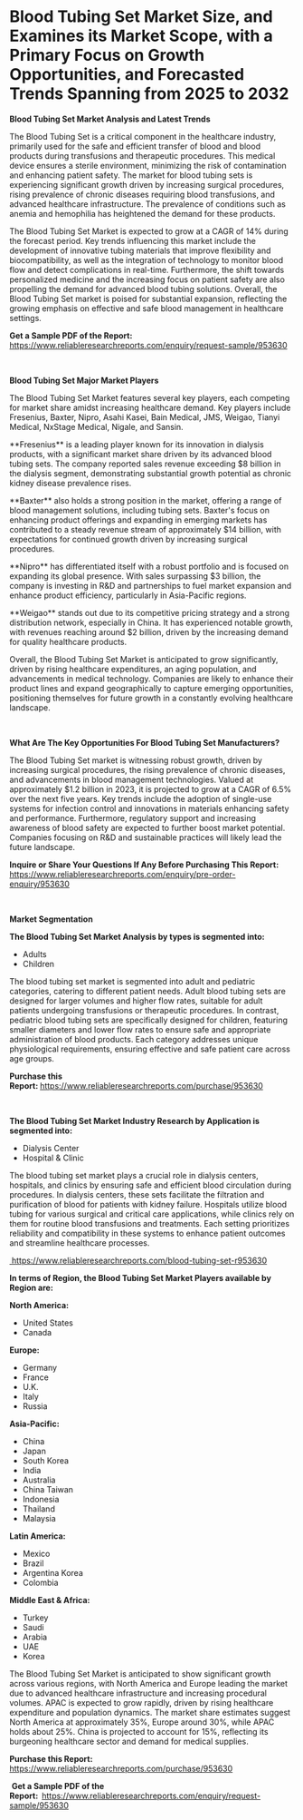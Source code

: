 <p><h1>Blood Tubing Set Market Size, and Examines its Market Scope, with a Primary Focus on Growth Opportunities, and Forecasted Trends Spanning from 2025 to 2032</h1></p><p><strong>Blood Tubing Set Market Analysis and Latest Trends</strong></p>
<p><p>The Blood Tubing Set is a critical component in the healthcare industry, primarily used for the safe and efficient transfer of blood and blood products during transfusions and therapeutic procedures. This medical device ensures a sterile environment, minimizing the risk of contamination and enhancing patient safety. The market for blood tubing sets is experiencing significant growth driven by increasing surgical procedures, rising prevalence of chronic diseases requiring blood transfusions, and advanced healthcare infrastructure. The prevalence of conditions such as anemia and hemophilia has heightened the demand for these products.</p><p>The Blood Tubing Set Market is expected to grow at a CAGR of 14% during the forecast period. Key trends influencing this market include the development of innovative tubing materials that improve flexibility and biocompatibility, as well as the integration of technology to monitor blood flow and detect complications in real-time. Furthermore, the shift towards personalized medicine and the increasing focus on patient safety are also propelling the demand for advanced blood tubing solutions. Overall, the Blood Tubing Set market is poised for substantial expansion, reflecting the growing emphasis on effective and safe blood management in healthcare settings.</p></p>
<p><strong>Get a Sample PDF of the Report:&nbsp;</strong> <a href="https://www.reliableresearchreports.com/enquiry/request-sample/953630?utm_campaign=2810&utm_medium=2&utm_source=Github&utm_content=ia&utm_term=18042025&utm_id=blood-tubing-set">https://www.reliableresearchreports.com/enquiry/request-sample/953630</a></p>
<p>&nbsp;</p>
<p><strong>Blood Tubing Set Major Market Players</strong></p>
<p><p>The Blood Tubing Set Market features several key players, each competing for market share amidst increasing healthcare demand. Key players include Fresenius, Baxter, Nipro, Asahi Kasei, Bain Medical, JMS, Weigao, Tianyi Medical, NxStage Medical, Nigale, and Sansin.</p><p>**Fresenius** is a leading player known for its innovation in dialysis products, with a significant market share driven by its advanced blood tubing sets. The company reported sales revenue exceeding $8 billion in the dialysis segment, demonstrating substantial growth potential as chronic kidney disease prevalence rises.</p><p>**Baxter** also holds a strong position in the market, offering a range of blood management solutions, including tubing sets. Baxter's focus on enhancing product offerings and expanding in emerging markets has contributed to a steady revenue stream of approximately $14 billion, with expectations for continued growth driven by increasing surgical procedures.</p><p>**Nipro** has differentiated itself with a robust portfolio and is focused on expanding its global presence. With sales surpassing $3 billion, the company is investing in R&D and partnerships to fuel market expansion and enhance product efficiency, particularly in Asia-Pacific regions.</p><p>**Weigao** stands out due to its competitive pricing strategy and a strong distribution network, especially in China. It has experienced notable growth, with revenues reaching around $2 billion, driven by the increasing demand for quality healthcare products.</p><p>Overall, the Blood Tubing Set Market is anticipated to grow significantly, driven by rising healthcare expenditures, an aging population, and advancements in medical technology. Companies are likely to enhance their product lines and expand geographically to capture emerging opportunities, positioning themselves for future growth in a constantly evolving healthcare landscape.</p></p>
<p>&nbsp;</p>
<p><strong>What Are The Key Opportunities For Blood Tubing Set Manufacturers?</strong></p>
<p><p>The Blood Tubing Set market is witnessing robust growth, driven by increasing surgical procedures, the rising prevalence of chronic diseases, and advancements in blood management technologies. Valued at approximately $1.2 billion in 2023, it is projected to grow at a CAGR of 6.5% over the next five years. Key trends include the adoption of single-use systems for infection control and innovations in materials enhancing safety and performance. Furthermore, regulatory support and increasing awareness of blood safety are expected to further boost market potential. Companies focusing on R&D and sustainable practices will likely lead the future landscape.</p></p>
<p><strong>Inquire or Share Your Questions If Any Before Purchasing This Report:</strong> <a href="https://www.reliableresearchreports.com/enquiry/pre-order-enquiry/953630?utm_campaign=2810&utm_medium=2&utm_source=Github&utm_content=ia&utm_term=18042025&utm_id=blood-tubing-set">https://www.reliableresearchreports.com/enquiry/pre-order-enquiry/953630</a></p>
<p>&nbsp;</p>
<p><strong>Market Segmentation</strong></p>
<p><strong>The Blood Tubing Set Market Analysis by types is segmented into:</strong></p>
<p><ul><li>Adults</li><li>Children</li></ul></p>
<p><p>The blood tubing set market is segmented into adult and pediatric categories, catering to different patient needs. Adult blood tubing sets are designed for larger volumes and higher flow rates, suitable for adult patients undergoing transfusions or therapeutic procedures. In contrast, pediatric blood tubing sets are specifically designed for children, featuring smaller diameters and lower flow rates to ensure safe and appropriate administration of blood products. Each category addresses unique physiological requirements, ensuring effective and safe patient care across age groups.</p></p>
<p><strong>Purchase this Report:&nbsp;</strong><a href="https://www.reliableresearchreports.com/purchase/953630?utm_campaign=2810&utm_medium=2&utm_source=Github&utm_content=ia&utm_term=18042025&utm_id=blood-tubing-set">https://www.reliableresearchreports.com/purchase/953630</a></p>
<p>&nbsp;</p>
<p><strong>The Blood Tubing Set Market Industry Research by Application is segmented into:</strong></p>
<p><ul><li>Dialysis Center</li><li>Hospital & Clinic</li></ul></p>
<p><p>The blood tubing set market plays a crucial role in dialysis centers, hospitals, and clinics by ensuring safe and efficient blood circulation during procedures. In dialysis centers, these sets facilitate the filtration and purification of blood for patients with kidney failure. Hospitals utilize blood tubing for various surgical and critical care applications, while clinics rely on them for routine blood transfusions and treatments. Each setting prioritizes reliability and compatibility in these systems to enhance patient outcomes and streamline healthcare processes.</p></p>
<p><a href="https://www.reliableresearchreports.com/blood-tubing-set-r953630?utm_campaign=2810&utm_medium=2&utm_source=Github&utm_content=ia&utm_term=18042025&utm_id=blood-tubing-set">&nbsp;https://www.reliableresearchreports.com/blood-tubing-set-r953630</a></p>
<p><strong>In terms of Region, the Blood Tubing Set Market Players available by Region are:</strong></p>
<p>
    <p> <strong> North America: </strong>
        <ul>
            <li>United States</li>
            <li>Canada</li>
        </ul>
        </p> 
    <p> <strong> Europe: </strong>
        <ul>
            <li>Germany</li>
            <li>France</li>
            <li>U.K.</li>
            <li>Italy</li>
            <li>Russia</li>
        </ul>
        </p> 
    <p> <strong> Asia-Pacific: </strong>
        <ul>
            <li>China</li>
            <li>Japan</li>
            <li>South Korea</li>
            <li>India</li>
            <li>Australia</li>
            <li>China Taiwan</li>
            <li>Indonesia</li>
            <li>Thailand</li>
            <li>Malaysia</li>
        </ul>
        </p> 
    <p> <strong> Latin America: </strong>
        <ul>
            <li>Mexico</li>
            <li>Brazil</li>
            <li>Argentina Korea</li>
            <li>Colombia</li>
        </ul>
        </p> 
    <p> <strong> Middle East & Africa: </strong>
        <ul>
            <li>Turkey</li>
            <li>Saudi</li>
            <li>Arabia</li>
            <li>UAE</li>
            <li>Korea</li>
        </ul>
    </p>
    </p>
<p><p>The Blood Tubing Set Market is anticipated to show significant growth across various regions, with North America and Europe leading the market due to advanced healthcare infrastructure and increasing procedural volumes. APAC is expected to grow rapidly, driven by rising healthcare expenditure and population dynamics. The market share estimates suggest North America at approximately 35%, Europe around 30%, while APAC holds about 25%. China is projected to account for 15%, reflecting its burgeoning healthcare sector and demand for medical supplies.</p></p>
<p><strong>Purchase this Report: </strong><a href="https://www.reliableresearchreports.com/purchase/953630?utm_campaign=2810&utm_medium=2&utm_source=Github&utm_content=ia&utm_term=18042025&utm_id=blood-tubing-set">https://www.reliableresearchreports.com/purchase/953630</a></p>
<p>&nbsp;<strong>Get a Sample PDF of the Report:&nbsp;&nbsp;</strong><a href="https://www.reliableresearchreports.com/enquiry/request-sample/953630?utm_campaign=2810&utm_medium=2&utm_source=Github&utm_content=ia&utm_term=18042025&utm_id=blood-tubing-set">https://www.reliableresearchreports.com/enquiry/request-sample/953630</a></p>
<p><strong></strong></p>
<p><p></p><p></p><p></p></p>
